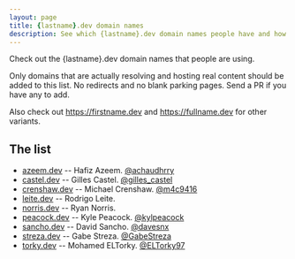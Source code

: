 ```yaml
---
layout: page
title: {lastname}.dev domain names
description: See which {lastname}.dev domain names people have and how they're using them.
---
```


Check out the {lastname}.dev domain names that people are using.

Only domains that are actually resolving and hosting real content should be added to this list. No redirects and no blank parking pages. Send a PR if you have any to add.

Also check out <https://firstname.dev> and <https://fullname.dev> for other variants.

## The list

* [azeem.dev](https://azeem.dev) -- Hafiz Azeem.  [@achaudhrry](https://twitter.com/achaudhrry)
* [castel.dev](https://castel.dev) -- Gilles Castel.  [@gilles_castel](https://twitter.com/gilles_castel)
* [crenshaw.dev](https://crenshaw.dev) -- Michael Crenshaw.  [@m4c9416](https://twitter.com/m4c9416)
* [leite.dev](https://leite.dev) -- Rodrigo Leite.
* [norris.dev](https://norris.dev) -- Ryan Norris.
* [peacock.dev](https://peacock.dev) -- Kyle Peacock.  [@kylpeacock](https://twitter.com/kylpeacock)
* [sancho.dev](https://sancho.dev) -- David Sancho.  [@davesnx](https://twitter.com/davesnx)
* [streza.dev](https://streza.dev) -- Gabe Streza.  [@GabeStreza](https://twitter.com/GabeStreza)
* [torky.dev](https://torky.dev) -- Mohamed ELTorky.  [@ELTorky97](https://twitter.com/ELTorky97)
